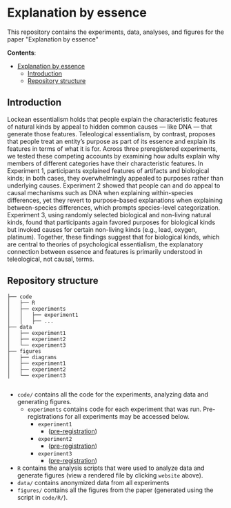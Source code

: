 # Explanation by essence
This repository contains the experiments, data, analyses, and figures for the paper "Explanation by essence"

<!-- The preprint can be found [here](update link) -->

__Contents__:
- [Explanation by essence](#explanation-by-essence)
	- [Introduction](#introduction)
	- [Repository structure](#repository-structure)

## Introduction

Lockean essentialism holds that people explain the characteristic features of natural kinds by appeal to hidden common causes — like DNA — that generate those features. Teleological essentialism, by contrast, proposes that people treat an entity’s purpose as part of its essence and explain its features in terms of what it is for. Across three preregistered experiments, we tested these competing accounts by examining how adults explain why members of different categories have their characteristic features. In Experiment 1, participants explained features of artifacts and biological kinds; in both cases, they overwhelmingly appealed to purposes rather than underlying causes. Experiment 2 showed that people can and do appeal to causal mechanisms such as DNA when explaining within-species differences, yet they revert to purpose-based explanations when explaining between-species differences, which prompts species-level categorization. Experiment 3, using randomly selected biological and non-living natural kinds, found that participants again favored purposes for biological kinds but invoked causes for certain non-living kinds (e.g., lead, oxygen, platinum). Together, these findings suggest that for biological kinds, which are central to theories of psychological essentialism, the explanatory connection between essence and features is primarily understood in teleological, not causal, terms.


## Repository structure

```
├── code
│   ├── R
│   ├── experiments
│   │   ├── experiment1
│   │   ├── ...
├── data
│   ├── experiment1
│   ├── experiment2
│   └── experiment3
├── figures
│   ├── diagrams
│   ├── experiment1
│   ├── experiment2
│   └── experiment3


```

- `code/` contains all the code for the experiments, analyzing data and generating figures.
  - `experiments` contains code for each experiment that was run. Pre-registrations for all experiments may be accessed below.
	- `experiment1` 
		- ([pre-registration](https://osf.io/f5yag/overview?view_only=11ba088121614716af21c2eaace0fdb6)) 
	- `experiment2` 
		- ([pre-registration](https://osf.io/dxc4z/overview?view_only=6435a782c6f9405ea03e0cb2d89e8b81)) 
	- `experiment3` 
		- ([pre-registration](https://osf.io/pnfhu/overview?view_only=21d3db8318f643df87f58c9ac4d9aa8c)) 	 
- `R` contains the analysis scripts that were used to analyze data and generate figures
	 <!-- (view a rendered file [here](https://davdrose.github.io/explanation_by_essence/)). -->
	 (view a rendered file by clicking `website` above).
- `data/` contains anonymized data from all experiments
- `figures/` contains all the figures from the paper (generated using the script in `code/R/`). 

